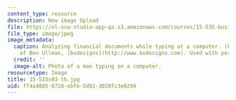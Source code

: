 ```yaml
---
content_type: resource
description: New image Upload
file: https://ol-ocw-studio-app-qa.s3.amazonaws.com/courses/15-535-business-analysis-using-financial-statements-spring-2003/ff4a48858728ebfe5d823020fc3e0294_15-535s03-th.jpg
file_type: image/jpeg
image_metadata:
  caption: Analyzing financial documents while typing at a computer. (Photograph courtesy
    of Ben Ullman, [budesigns](http://www.budesigns.com). Used with permission.)
  credit: ''
  image-alt: Photo of a man typing on a computer.
resourcetype: Image
title: 15-535s03-th.jpg
uid: ff4a4885-8728-ebfe-5d82-3020fc3e0294
---
```

